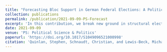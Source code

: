 ```yaml
---
title: "Forecasting Bloc Support in German Federal Elections: A Political-History Model (peer-reviewed journal article)"
collection: publications
permalink: /publication/2021-09-09-PS-Forecast
excerpt: 'In this contribution, we break new ground in structural election forecasting. First, we spurn the dominant-government-versus-opposition paradigm and predict the performance of individual blocs. Although this approach is not new to the structural approach per se, our effort eschews any public-opinion measures. Second, and more innovatively, we focus exclusively on the undermined dimension of a country’s political history. Our model posits that vote share as a function of longer term—if not enduring—political structure variables have potency in predicting. These variables tap profound political events, such as German reunification, “grand-coalition” governance, party dominance in the Länder, and past party strength. This constellation of factors constitutes what we call a political-history model. Such a stance may seem bold until we recall that Germany represents a contemporary beacon of political stability. We demonstrate that this approach yields relatively sound estimates for the Christian Democratic Union/Christian Social Union (CDU/CSU), Social Democratic Party (SPD), and All Others across 18 German Federal Elections over six decades.'
date: 2021-09-09
venue: 'PS: Political Science & Politics'
paperurl: 'https://doi.org/10.1017/S1049096521000998'
citation: 'Quinlan, Stephen, Schnaudt, Christian, and Lewis-Beck, Michael. 2022. "Forecasting Bloc Support in German Federal Elections: A Political-History Model." <i>PS: Political Science & Politics</i> 55(1), 91-96. '
---
```

